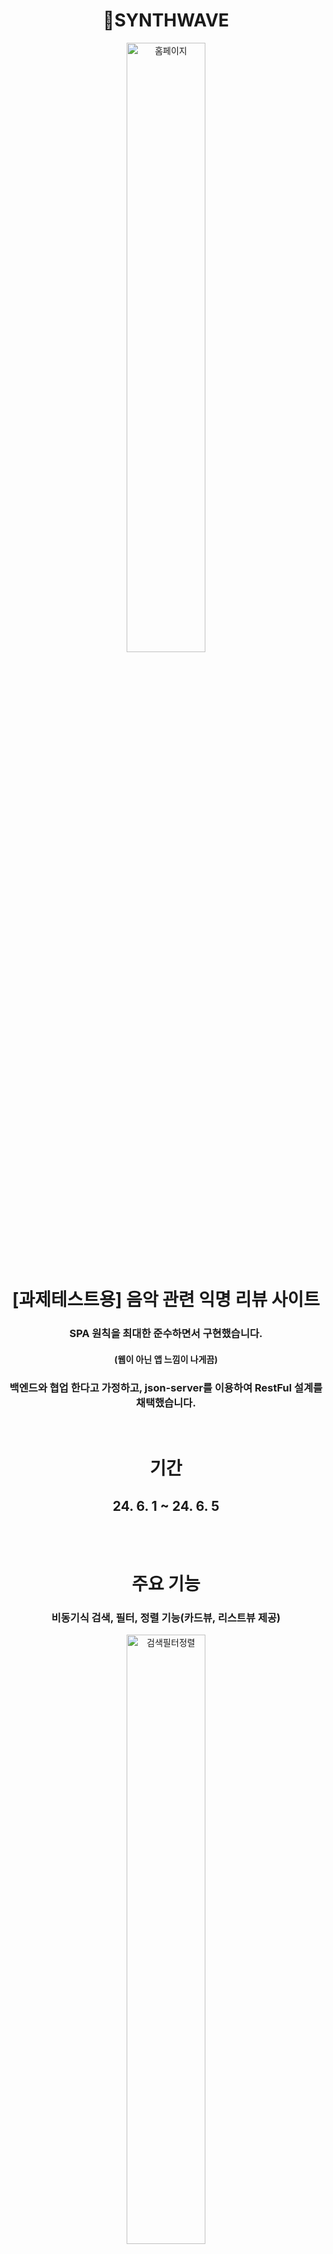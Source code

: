 <div align=center><h1>📀SYNTHWAVE</h1></div>
<div align=center>
  <img width="50%" height="50%" src="https://github.com/dks044/SYNTHWAVE/assets/74749417/a332d1be-995f-4c8b-960d-c85f874f6df3" alt="홈페이지">
</div>
<div align=center>
  <h1>[과제테스트용] 음악 관련 익명 리뷰 사이트</h1>
  <h3>SPA 원칙을 최대한 준수하면서 구현했습니다.</h3>
  <h4>(웹이 아닌 앱 느낌이 나게끔)</h4>
  <h3>백엔드와 협업 한다고 가정하고, json-server를 이용하여 RestFul 설계를 채택했습니다. </h3>
</div>
<br>
<div align=center>
    <h1>기간</h1>
    <h2> 24. 6. 1 ~ 24. 6. 5</h2>
</div>
<br><br>
<div align=center>
    <h1 id="주요-기능">주요 기능</h1>
    <h3>비동기식 검색, 필터, 정렬 기능(카드뷰, 리스트뷰 제공)</h3>
    <img width="50%" height="50%" src="https://github.com/dks044/SYNTHWAVE/assets/74749417/d7dd14e0-593d-434a-a420-67b880a8e9d4" alt="검색필터정렬">
    <p>Redux Saga를 사용하여 데이터를 렌더링한 후, 검색, 정렬, 필터 기능을 리다이렉트 없이 깔끔하게 사용자에게 제공합니다.</p>
    <br>
    <h3>글쓰기 (리다이렉트 없이 바로 보임)</h3>
    <img width="50%" height="50%" src="https://github.com/dks044/SYNTHWAVE/assets/74749417/9da7c832-12e0-4d30-8f91-f60e38c1c2da" alt="글쓰기">
    <br>
    <h3>수정하기(작성자만 가능)</h3>
    <img width="50%" height="50%" src="https://github.com/dks044/SYNTHWAVE/assets/74749417/14f6ad59-57db-4190-a55a-b9d890db3085" alt="수정하기">
    <br>
    <h3>비동기식 좋아요, 별점 기능</h3>
    <img width="50%" height="50%" src="https://github.com/dks044/SYNTHWAVE/assets/74749417/4af83346-9c4f-4c61-a8be-4d02ad9f7345" alt="좋아요별점">
    <p>현재 사용자(브라우저)가 좋아요를 누르고, 한번 더 누르면 취소됨 (서버에 있는 게시글 데이터까지 반영)</p>
    <p>좋아요와 별점이 서버에 있는 데이터에 반영 후, <strong>화면에도 리다이렉트 없이 바로 반영 됩니다.</strong></p>
    <br>
    <h3>비동기식 댓글 기능 (수정, 삭제 - 작성자만 가능)</h3>
    <img width="50%" height="50%" src="https://github.com/dks044/SYNTHWAVE/assets/74749417/ee2edaf4-c94d-4b52-8840-54d8c38917a9" alt="댓글">
    <p>댓글의 CRUD가 이루어질시, <strong>Reudx-SAGA를 이용해서 서버에도 반영되며, 리다이렉트 없이 화면에 반영됩니다.</strong></p>
    <br>
</div>
<br><br><br>
<div align=center><h1 id="아키텍처">아키텍처 </h1></div>
<div align=center>
    <img src="https://github.com/dks044/SYNTHWAVE/assets/74749417/d19ad913-aa78-4aa0-b3d2-3d6148d83c65" alt="아키텍처">
</div>
<br><br>
<div align=center><h1 id="tech-stacks">TECH STACKS </h1></div>
  <div align=center>
    <h3>Frontend </h3>
    <img src="https://img.shields.io/badge/react-61DAFB?style=for-the-badge&logo=react&logoColor=black">
    <img alt="Static Badge" src="https://img.shields.io/badge/styled_components-pink?style=for-the-badge&logo=styledcomponents&logoColor=white&color=%23DB7093">
    <img alt="Static Badge" src="https://img.shields.io/badge/Redux-black?style=for-the-badge&logo=redux&logoColor=white&color=%23764ABC">
    <img alt="Static Badge" src="https://img.shields.io/badge/Redux_Saga-black?style=for-the-badge&logo=reduxsaga&logoColor=white&color=%23764ABC">
    <img src="https://img.shields.io/badge/bootstrap-7952B3?style=for-the-badge&logo=bootstrap&logoColor=white">
    <br>
    <img alt="Static Badge" src="https://img.shields.io/badge/React_router-black?style=for-the-badge&logo=reactrouter&logoColor=white&color=%23CA4245">
    <img alt="Static Badge" src="https://img.shields.io/badge/Axios-black?style=for-the-badge&logo=axios&logoColor=white&color=%235A29E4">
  </div>
<br><br><br>
<div align=center><h1 id="파일-구조">파일 구조</h1></div>
<div align=center>
    <details>
      <summary>자세히</summary>
        <div align=left>
          <code>
            📦src
 ┣ 📂api
 ┃ ┗ 📜boardApi.js
 ┣ 📂components
 ┃ ┣ 📂board
 ┃ ┃ ┣ 📜board.css
 ┃ ┃ ┣ 📜Board.js
 ┃ ┃ ┗ 📜Boards.js
 ┃ ┣ 📂etc
 ┃ ┃ ┣ 📜etc.css
 ┃ ┃ ┣ 📜LogoComponent.js
 ┃ ┃ ┗ 📜LogoText.js
 ┃ ┣ 📂layout
 ┃ ┃ ┣ 📜layout.css
 ┃ ┃ ┗ 📜Navigate.js
 ┃ ┗ 📂write
 ┃ ┃ ┣ 📜PatchComponent.js
 ┃ ┃ ┗ 📜WriteComponent.js
 ┣ 📂containers
 ┃ ┣ 📂board
 ┃ ┃ ┣ 📜board.css
 ┃ ┃ ┣ 📜BoardContainer.js
 ┃ ┃ ┗ 📜BoardsContainer.js
 ┃ ┣ 📂write
 ┃ ┃ ┣ 📜PatchContainer.js
 ┃ ┃ ┗ 📜WriteContainer.js
 ┃ ┗ 📜LayoutContainer.js
 ┣ 📂lib
 ┃ ┣ 📜asyncUtils.js
 ┃ ┣ 📜converToBase64.js
 ┃ ┣ 📜RatingStars.js
 ┃ ┗ 📜SimpleDataText.js
 ┣ 📂modules
 ┃ ┣ 📂board
 ┃ ┃ ┣ 📜board.js
 ┃ ┃ ┗ 📜boardSaga.js
 ┃ ┣ 📂user
 ┃ ┃ ┣ 📜user.js
 ┃ ┃ ┗ 📜userSaga.js
 ┃ ┣ 📜reducers.js
 ┃ ┗ 📜rootSaga.js
 ┣ 📂pages
 ┃ ┣ 📂board
 ┃ ┃ ┣ 📜BoardPage.js
 ┃ ┃ ┗ 📜BoardsPage.js
 ┃ ┣ 📂write
 ┃ ┃ ┣ 📜PatchPage.js
 ┃ ┃ ┗ 📜WritePage.js
 ┃ ┗ 📜HomePage.js
 ┣ 📂resources
 ┃ ┣ 📜GmarketSansTTFLight.ttf
 ┃ ┣ 📜Oswald-VariableFont_wght.ttf
 ┃ ┗ 📜SYNWHWAVE LOGO.png
 ┣ 📜App.css
 ┣ 📜App.js
 ┣ 📜App.test.js
 ┣ 📜index.css
 ┣ 📜index.js
 ┣ 📜logo.svg
 ┣ 📜reportWebVitals.js
 ┗ 📜setupTests.js
          </code>
        </div>
    </details>
</div>
<br><br><br>


